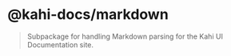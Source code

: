 # @kahi-docs/markdown

> Subpackage for handling Markdown parsing for the Kahi UI Documentation site.
